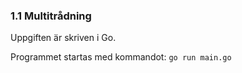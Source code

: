 ### 1.1 Multitrådning

Uppgiften är skriven i Go. 

Programmet startas med kommandot: `go run main.go`


